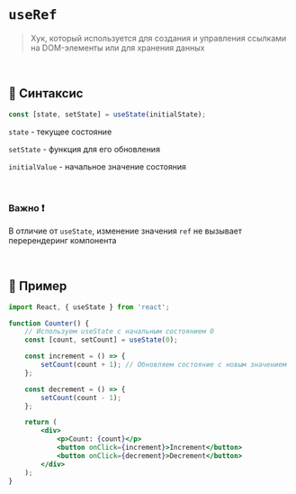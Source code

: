 # `useRef`
> Хук, который используется для создания и управления ссылками на DOM-элементы или для хранения данных

<br>

## 🚩 Синтаксис
```jsx
const [state, setState] = useState(initialState);
```
`state` - текущее состояние

`setState` - функция для его обновления

`initialValue` - начальное значение состояния

<br>

### Важно ❗

В отличие от `useState`, изменение значения `ref` не вызывает перерендеринг компонента

<br>

## 🚩 Пример
```jsx
import React, { useState } from 'react';

function Counter() {
    // Используем useState с начальным состоянием 0
    const [count, setCount] = useState(0);

    const increment = () => {
        setCount(count + 1); // Обновляем состояние с новым значением
    };

    const decrement = () => {
        setCount(count - 1);
    };

    return (
        <div>
            <p>Count: {count}</p>
            <button onClick={increment}>Increment</button>
            <button onClick={decrement}>Decrement</button>
        </div>
    );
}

```

